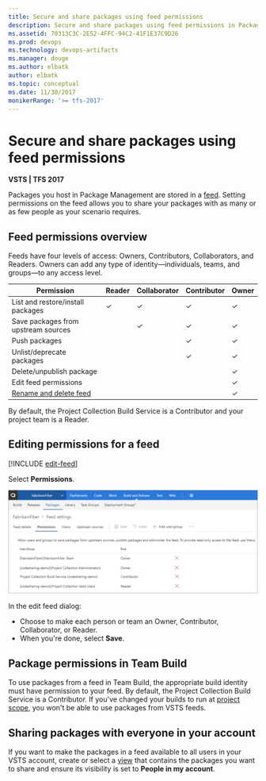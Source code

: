 ```yaml
---
title: Secure and share packages using feed permissions
description: Secure and share packages using feed permissions in Package Management in VSTS or Team Foundation Server
ms.assetid: 70313C3C-2E52-4FFC-94C2-41F1E37C9D26
ms.prod: devops
ms.technology: devops-artifacts
ms.manager: douge
ms.author: elbatk
author: elbatk
ms.topic: conceptual
ms.date: 11/30/2017
monikerRange: '>= tfs-2017'
---
```


# Secure and share packages using feed permissions

**VSTS | TFS 2017**

Packages you host in Package Management are stored in a [feed](../concepts/feeds.md). Setting permissions on the feed allows you to share your packages with as many or as few people as your scenario requires.

## Feed permissions overview
Feeds have four levels of access: Owners, Contributors, Collaborators, and Readers. Owners can add any type of identity&mdash;individuals, teams, and groups&mdash;to any access level.

| Permission | Reader | Collaborator | Contributor | Owner |
| ---------- | ------ | ------------ | ----------- | ----- |
| List and restore/install packages             | &#x2713; | &#x2713; | &#x2713; | &#x2713; |
| Save packages from upstream sources           |          | &#x2713; | &#x2713; | &#x2713; |
| Push packages                                 |          |          | &#x2713; | &#x2713; |
| Unlist/deprecate packages                     |          |          | &#x2713; | &#x2713; |
| Delete/unpublish package                      |          |          |          | &#x2713; |
| Edit feed permissions                         |          |          |          | &#x2713; |
| [Rename and delete feed](edit-feed.md)        |          |          |          | &#x2713; |

By default, the Project Collection Build Service is a Contributor and your project team is a Reader.

<a name="edit-permissions"></a>

## Editing permissions for a feed

[!INCLUDE [edit-feed](../_shared/edit-feed.md)]

Select **Permissions**.

![Editing a feed's permissions](_img/editfeeddialog1.png)

In the edit feed dialog:

- Choose to make each person or team an Owner, Contributor, Collaborator, or Reader.
- When you're done, select **Save**.

<a name="common-identities"></a>

## Package permissions in Team Build

To use packages from a feed in Team Build, the appropriate build identity must have permission to your feed. By default, the Project Collection Build Service is a Contributor. If you've changed your builds to run at [project scope](../../pipelines/build/options.md#build-job-authorization-scope), you won't be able to use packages from VSTS feeds.

## Sharing packages with everyone in your account

If you want to make the packages in a feed available to all users in your VSTS account, create or select a [view](views.md) that contains the packages you want to share and ensure its visibility is set to **People in my account**.